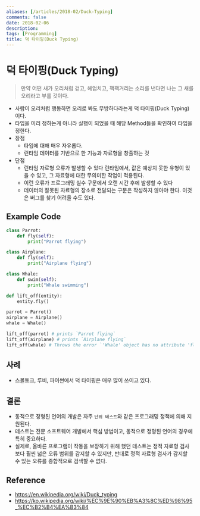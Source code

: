 ```yaml
---
aliases: [/articles/2018-02/Duck-Typing]
comments: false
date: 2018-02-06
description: 
tags: [Programming]
title: 덕 타이핑(Duck Typing)
---
```

# 덕 타이핑(Duck Typing)
> 만약 어떤 새가 오리처럼 걷고, 헤엄치고, 꽥꽥거리는 소리를 낸다면 나는 그 새를 오리라고 부를 것이다.
- 사람이 오리처럼 행동하면 오리로 봐도 무방하다라는게 덕 타이핑(Duck Typing)이다.
- 타입을 미리 정하는게 아니라 실행이 되었을 때 해당 Method들을 확인하여 타입을 정한다.
- 장점
    - 타입에 대해 매우 자유롭다.
    - 런타임 데이터를 기반으로 한 기능과 자료형을 창출하는 것
- 단점
    - 런타임 자료형 오류가 발생할 수 있다 런타임에서, 값은 예상치 못한 유형이 있을 수 있고, 그 자료형에 대한 무의미한 작업이 적용된다. 
    - 이런 오류가 프로그래밍 실수 구문에서 오랜 시간 후에 발생할 수 있다 
    - 데이터의 잘못된 자료형의 장소로 전달되는 구문은 작성하지 않아야 한다. 이것은 버그를 찾기 어려울 수도 있다.

## Example Code
```python
class Parrot:
    def fly(self):
        print("Parrot flying")

class Airplane:
    def fly(self):
        print("Airplane flying")

class Whale:
    def swim(self):
        print("Whale swimming")

def lift_off(entity):
    entity.fly()

parrot = Parrot()
airplane = Airplane()
whale = Whale()

lift_off(parrot) # prints `Parrot flying`
lift_off(airplane) # prints `Airplane flying`
lift_off(whale) # Throws the error `'Whale' object has no attribute 'fly'`
```

## 사례
- 스몰토크, 루비, 파이썬에서 덕 타이핑은 매우 많이 쓰이고 있다.

## 결론
- 동적으로 정형된 언어의 개발은 자주 `단위 테스트`와 같은 프로그래밍 정책에 의해 지원된다. 
- 테스트는 전문 소프트웨어 개발에서 핵심 방법이고, 동적으로 정형된 언어의 경우에 특히 중요하다.
- 실제로, 올바른 프로그램이 작동을 보장하기 위해 했던 테스트는 정적 자료형 검사보다 훨씬 넓은 오류 범위를 감지할 수 있지만, 반대로 정적 자료형 검사가 감지할 수 있는 오류를 종합적으로 검색할 수 없다.

## Reference
- <https://en.wikipedia.org/wiki/Duck_typing>
- <https://ko.wikipedia.org/wiki/%EC%9E%90%EB%A3%8C%ED%98%95_%EC%B2%B4%EA%B3%84>
